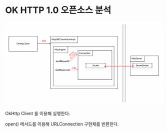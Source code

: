 # OK HTTP 1.0 오픈소스 분석

![OkHttp Architecture](https://github.com/Study-Java-Together/study-http/blob/master/documents/member/homelus/image/okhttp-architecture.png)

OkHttp Client 를 이용해 실행한다.

open() 메서드를 이용해 URLConnection 구현체를 반환한다.

